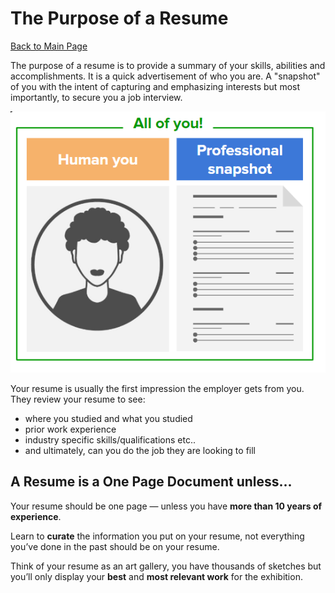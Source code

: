 # The Purpose of a Resume

[Back to Main Page](/README.md)

The purpose of a resume is to provide a summary of your skills, abilities and accomplishments. It is a quick advertisement of who you are. 
A "snapshot" of you with the intent of capturing and emphasizing interests but most importantly, to secure you a job interview.

![](../resources/resume/resume-graphic.PNG)

Your resume is usually the first impression the employer gets from you. They review your resume to see:

- where you studied and what you studied
- prior work experience
- industry specific skills/qualifications etc..
- and ultimately, can you do the job they are looking to fill

## A Resume is a One Page Document unless...

Your resume should be one page — unless you have **more than 10 years of experience**.

Learn to **curate** the information you put on your resume, not everything you’ve done in the past should be on your resume.

Think of your resume as an art gallery, you have thousands of sketches but you’ll only display your **best** and **most relevant work** for the exhibition.
